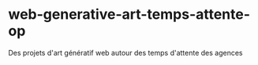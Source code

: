 # web-generative-art-temps-attente-op
Des projets d'art génératif web autour des temps d'attente des agences
